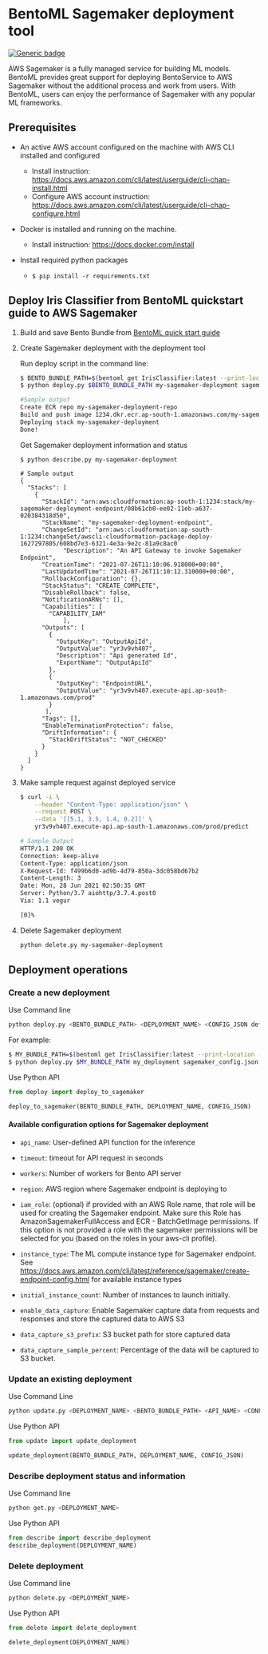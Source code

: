 # BentoML Sagemaker deployment tool

[![Generic badge](https://img.shields.io/badge/Release-Alpha-<COLOR>.svg)](https://shields.io/)

AWS Sagemaker is a fully managed service for building ML models. BentoML provides great support
for deploying BentoService to AWS Sagemaker without the additional process and work from users. With BentoML, users can enjoy the performance of Sagemaker with any popular ML frameworks.

## Prerequisites

- An active AWS account configured on the machine with AWS CLI installed and configured
    - Install instruction: https://docs.aws.amazon.com/cli/latest/userguide/cli-chap-install.html
    - Configure AWS account instruction: https://docs.aws.amazon.com/cli/latest/userguide/cli-chap-configure.html
- Docker is installed and running on the machine.
    - Install instruction: https://docs.docker.com/install

- Install required python packages
    - `$ pip install -r requirements.txt`


## Deploy Iris Classifier from BentoML quickstart guide to AWS Sagemaker

1. Build and save Bento Bundle from [BentoML quick start guide](https://github.com/bentoml/BentoML/blob/master/guides/quick-start/bentoml-quick-start-guide.ipynb)

2. Create Sagemaker deployment with the deployment tool

    Run deploy script in the command line:

    ```bash
    $ BENTO_BUNDLE_PATH=$(bentoml get IrisClassifier:latest --print-location -q)
    $ python deploy.py $BENTO_BUNDLE_PATH my-sagemaker-deployment sagemaker_config.json

    #Sample output
    Create ECR repo my-sagemaker-deployment-repo
    Build and push image 1234.dkr.ecr.ap-south-1.amazonaws.com/my-sagemaker-deployment-repo:irisclassifier-20210726160058_ca2fac
    Deploying stack my-sagemaker-deployment
    Done!
    ```

    Get Sagemaker deployment information and status

    ```
    $ python describe.py my-sagemaker-deployment

    # Sample output
    {
      "Stacks": [
        {
          "StackId": "arn:aws:cloudformation:ap-south-1:1234:stack/my-sagemaker-deployment-endpoint/08b61cb0-ee02-11eb-a637-020384318d50",
          "StackName": "my-sagemaker-deployment-endpoint",
          "ChangeSetId": "arn:aws:cloudformation:ap-south-1:1234:changeSet/awscli-cloudformation-package-deploy-1627297805/608bd7e3-6321-4e3a-9e2c-81a9c8ac0
                "Description": "An API Gateway to invoke Sagemaker Endpoint",
          "CreationTime": "2021-07-26T11:10:06.918000+00:00",
          "LastUpdatedTime": "2021-07-26T11:10:12.310000+00:00",
          "RollbackConfiguration": {},
          "StackStatus": "CREATE_COMPLETE",
          "DisableRollback": false,
          "NotificationARNs": [],
          "Capabilities": [
            "CAPABILITY_IAM"
                ],
          "Outputs": [
            {
              "OutputKey": "OutputApiId",
              "OutputValue": "yr3v9vh407",
              "Description": "Api generated Id",
              "ExportName": "OutputApiId"
            },
            {
              "OutputKey": "EndpointURL",
              "OutputValue": "yr3v9vh407.execute-api.ap-south-1.amazonaws.com/prod"
            }
           ],
          "Tags": [],
          "EnableTerminationProtection": false,
          "DriftInformation": {
            "StackDriftStatus": "NOT_CHECKED"
          }
        }
      ]
    }
    ```

3. Make sample request against deployed service

    ```bash
    $ curl -i \
        --header "Content-Type: application/json" \
        --request POST \
        --data '[[5.1, 3.5, 1.4, 0.2]]' \
        yr3v9vh407.execute-api.ap-south-1.amazonaws.com/prod/predict

    # Sample Output
    HTTP/1.1 200 OK
    Connection: keep-alive
    Content-Type: application/json
    X-Request-Id: f499b6d0-ad9b-4d79-850a-3dc058bd67b2
    Content-Length: 3
    Date: Mon, 28 Jun 2021 02:50:35 GMT
    Server: Python/3.7 aiohttp/3.7.4.post0
    Via: 1.1 vegur

    [0]%
    ```

4. Delete Sagemaker deployment

    ```bash
    python delete.py my-sagemaker-deployment
    ```

## Deployment operations

### Create a new deployment

Use Command line

```bash
python deploy.py <BENTO_BUNDLE_PATH> <DEPLOYMENT_NAME> <CONFIG_JSON default is sagemaker_config.json>
```

For example:

```bash
$ MY_BUNDLE_PATH=$(bentoml get IrisClassifier:latest --print-location -q)
$ python deploy.py $MY_BUNDLE_PATH my_deployment sagemaker_config.json
```

Use Python API

```python
from deploy import deploy_to_sagemaker

deploy_to_sagemaker(BENTO_BUNDLE_PATH, DEPLOYMENT_NAME, CONFIG_JSON)
```


#### Available configuration options for Sagemaker deployment

* `api_name`: User-defined API function for the inference

* `timeout`: timeout for API request in seconds

* `workers`: Number of workers for Bento API server

* `region`: AWS region where Sagemaker endpoint is deploying to

* `iam_role`: (optional) if provided with an AWS Role name, that role will be
used for creating the Sagemaker endpoint. Make sure this Role has
AmazonSagemakerFullAccess and ECR - BatchGetImage permissions. If this option is
not provided a role with the sagemaker permissions will be selected for you
(based on the roles in your aws-cli profile).

* `instance_type`: The ML compute instance type for Sagemaker endpoint. See https://docs.aws.amazon.com/cli/latest/reference/sagemaker/create-endpoint-config.html for available instance types

* `initial_instance_count`: Number of instances to launch initially.

* `enable_data_capture`: Enable Sagemaker capture data from requests and responses and store the captured data to AWS S3

* `data_capture_s3_prefix`: S3 bucket path for store captured data

* `data_capture_sample_percent`: Percentage of the data will be captured to S3 bucket.


### Update an existing deployment

Use Command Line
```bash
python update.py <DEPLOYMENT_NAME> <BENTO_BUNDLE_PATH> <API_NAME> <CONFIG_JSON default is sagemaker_config.json>
```


Use Python API

```python
from update import update_deployment

update_deployment(BENTO_BUNDLE_PATH, DEPLOYMENT_NAME, CONFIG_JSON)
```

### Describe deployment status and information

Use Command line

```bash
python get.py <DEPLOYMENT_NAME>
```


Use Python API

```python
from describe import describe_deployment
describe_deployment(DEPLOYMENT_NAME)
```

### Delete deployment

Use Command line

```bash
python delete.py <DEPLOYMENT_NAME>
```

Use Python API

```python
from delete import delete_deployment

delete_deployment(DEPLOYMENT_NAME)
```

